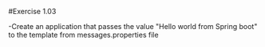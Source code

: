 #Exercise 1.03

-Create an application that passes the value "Hello world from Spring boot" 
to the template from messages.properties file
